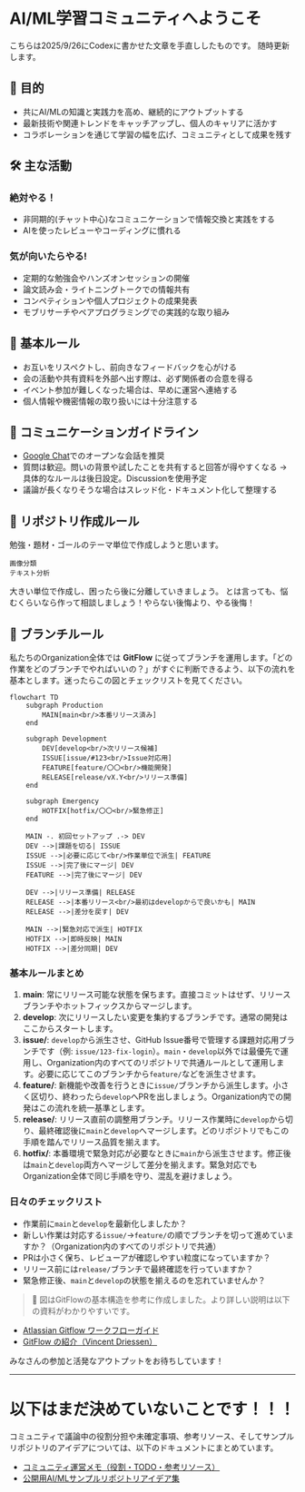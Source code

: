 # AI/ML学習コミュニティへようこそ

こちらは2025/9/26にCodexに書かせた文章を手直ししたものです。
随時更新します。

## 🎯 目的
- 共にAI/MLの知識と実践力を高め、継続的にアウトプットする
- 最新技術や関連トレンドをキャッチアップし、個人のキャリアに活かす
- コラボレーションを通じて学習の幅を広げ、コミュニティとして成果を残す

## 🛠 主な活動

### 絶対やる！
- 非同期的(チャット中心)なコミュニケーションで情報交換と実践をする
- AIを使ったレビューやコーディングに慣れる

### 気が向いたらやる!
- 定期的な勉強会やハンズオンセッションの開催
- 論文読み会・ライトニングトークでの情報共有
- コンペティションや個人プロジェクトの成果発表
- モブリサーチやペアプログラミングでの実践的な取り組み

## 📌 基本ルール
- お互いをリスペクトし、前向きなフィードバックを心がける
- 会の活動や共有資料を外部へ出す際は、必ず関係者の合意を得る
- イベント参加が難しくなった場合は、早めに運営へ連絡する
- 個人情報や機密情報の取り扱いには十分注意する

## 💬 コミュニケーションガイドライン
- [Google Chat](https://chat.google.com/room/AAQAbM2IUD0?cls=7)でのオープンな会話を推奨
- 質問は歓迎。問いの背景や試したことを共有すると回答が得やすくなる → 具体的なルールは後日設定。Discussionを使用予定
- 議論が長くなりそうな場合はスレッド化・ドキュメント化して整理する

## 📕 リポジトリ作成ルール
勉強・題材・ゴールのテーマ単位で作成しようと思います。

```
画像分類
テキスト分析
```

大きい単位で作成し、困ったら後に分離していきましょう。
とは言っても、悩むくらいなら作って相談しましょう！やらない後悔より、やる後悔！

## 🌲 ブランチルール
私たちのOrganization全体では **GitFlow** に従ってブランチを運用します。「どの作業をどのブランチでやればいいの？」がすぐに判断できるよう、以下の流れを基本とします。迷ったらこの図とチェックリストを見てください。

```mermaid
flowchart TD
    subgraph Production
        MAIN[main<br/>本番リリース済み]
    end

    subgraph Development
        DEV[develop<br/>次リリース候補]
        ISSUE[issue/#123<br/>Issue対応用]
        FEATURE[feature/〇〇<br/>機能開発]
        RELEASE[release/vX.Y<br/>リリース準備]
    end

    subgraph Emergency
        HOTFIX[hotfix/〇〇<br/>緊急修正]
    end

    MAIN -. 初回セットアップ .-> DEV
    DEV -->|課題を切る| ISSUE
    ISSUE -->|必要に応じて<br/>作業単位で派生| FEATURE
    ISSUE -->|完了後にマージ| DEV
    FEATURE -->|完了後にマージ| DEV

    DEV -->|リリース準備| RELEASE
    RELEASE -->|本番リリース<br/>最初はdevelopからで良いかも| MAIN
    RELEASE -->|差分を戻す| DEV

    MAIN -->|緊急対応で派生| HOTFIX
    HOTFIX -->|即時反映| MAIN
    HOTFIX -->|差分同期| DEV
```

### 基本ルールまとめ
1. **main**: 常にリリース可能な状態を保ちます。直接コミットはせず、リリースブランチやホットフィックスからマージします。
2. **develop**: 次にリリースしたい変更を集約するブランチです。通常の開発はここからスタートします。
3. **issue/**: `develop`から派生させ、GitHub Issue番号で管理する課題対応用ブランチです（例: `issue/123-fix-login`）。`main`・`develop`以外では最優先で運用し、Organization内のすべてのリポジトリで共通ルールとして運用します。必要に応じてこのブランチから`feature/`などを派生させます。
4. **feature/**: 新機能や改善を行うときに`issue/`ブランチから派生します。小さく区切り、終わったら`develop`へPRを出しましょう。Organization内での開発はこの流れを統一基準とします。
5. **release/**: リリース直前の調整用ブランチ。リリース作業時に`develop`から切り、最終確認後に`main`と`develop`へマージします。どのリポジトリでもこの手順を踏んでリリース品質を揃えます。
6. **hotfix/**: 本番環境で緊急対応が必要なときに`main`から派生させます。修正後は`main`と`develop`両方へマージして差分を揃えます。緊急対応でもOrganization全体で同じ手順を守り、混乱を避けましょう。

### 日々のチェックリスト
- 作業前に`main`と`develop`を最新化しましたか？
- 新しい作業は対応する`issue/`→`feature/`の順でブランチを切って進めていますか？（Organization内のすべてのリポジトリで共通）
- PRは小さく保ち、レビューアが確認しやすい粒度になっていますか？
- リリース前には`release/`ブランチで最終確認を行っていますか？
- 緊急修正後、`main`と`develop`の状態を揃えるのを忘れていませんか？

> 📎 図はGitFlowの基本構造を参考に作成しました。より詳しい説明は以下の資料がわかりやすいです。

- [Atlassian Gitflow ワークフローガイド](https://www.atlassian.com/ja/git/tutorials/comparing-workflows/gitflow-workflow)
- [GitFlow の紹介（Vincent Driessen）](https://nvie.com/posts/a-successful-git-branching-model/)

みなさんの参加と活発なアウトプットをお待ちしています！

---

# 以下はまだ決めていないことです！！！

コミュニティで議論中の役割分担や未確定事項、参考リソース、そしてサンプルリポジトリのアイデアについては、以下のドキュメントにまとめています。

- [コミュニティ運営メモ（役割・TODO・参考リソース）](./pending-decisions.md)
- [公開用AI/MLサンプルリポジトリアイデア集](./sample-repository-ideas.md)
